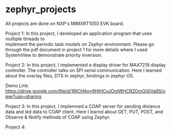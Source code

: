 # zephyr_projects

All projects are done on NXP's MIMXRT1050 EVK board.

Project 1:
In  this  project, I developed  an  application  program  that  uses  multiple  threads  to  
implement the periodic task models on Zephyr environment. Please go through the pdf document in project 1 for more details where I used SystemView to demonstrate priority inversion.

Project 2:
In this project, I implemented a display driver for MAX7219 display controller. The controller talks on SPI serial communication. Here I learned about the overlay files, DTS in zephyr, bindings in zephyr OS.

Demo Link: https://drive.google.com/file/d/1RICHAoy9HtHCvJOoIWHCRZOmGiSlVa9S/view?usp=sharing

Project 3:
In this project, I implemned a COAP server for sending distance data and led data to COAP client. Here I learnd about GET, PUT, POST, and Observe & Notify methods of COAP using Zephyr.

Project 4:
<TODO>
